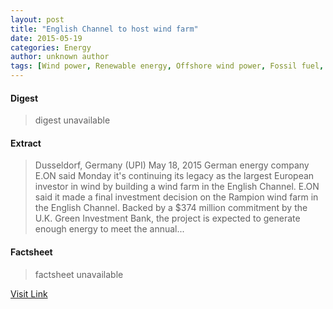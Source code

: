 ```yaml
---
layout: post
title: "English Channel to host wind farm"
date: 2015-05-19
categories: Energy
author: unknown author
tags: [Wind power, Renewable energy, Offshore wind power, Fossil fuel, Wind turbine, Energy sources, Energy production, Alternative energy, Natural resources, Artificial objects, Sustainable technologies, Sustainable development, Sustainable energy, Nature, Renewable resources, Physical universe, Energy]
---
```



#### Digest
>digest unavailable

#### Extract
>Dusseldorf, Germany (UPI) May 18, 2015 German energy company E.ON said Monday it's continuing its legacy as the largest European investor in wind by building a wind farm in the English Channel. E.ON said it made a final investment decision on the Rampion wind farm in the English Channel. Backed by a $374 million commitment by the U.K. Green Investment Bank, the project is expected to generate enough energy to meet the annual...

#### Factsheet
>factsheet unavailable

[Visit Link](http://www.winddaily.com/reports/English_Channel_to_host_wind_farm_999.html)


